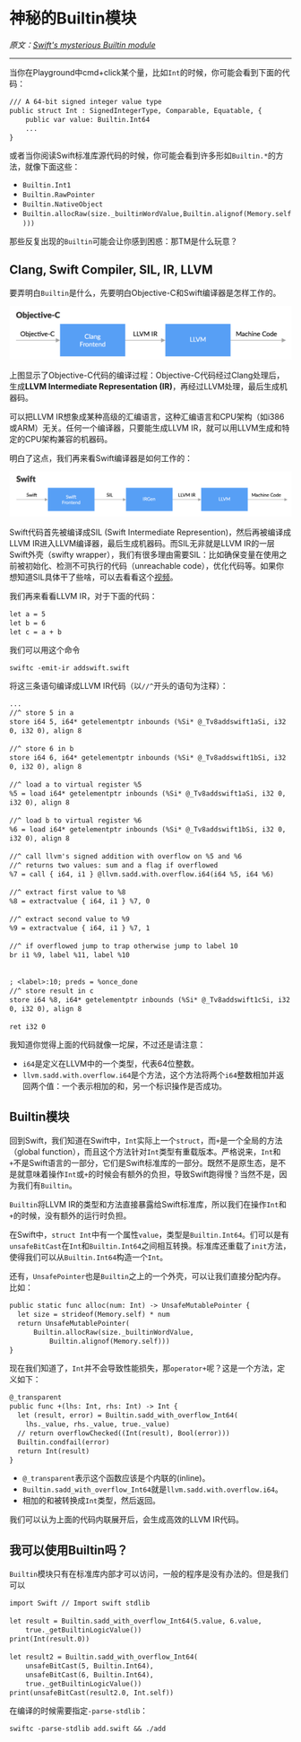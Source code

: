 # 神秘的Builtin模块

*原文：[Swift's mysterious Builtin module](http://ankit.im/swift/2016/01/12/swift-mysterious-builtin-module/)*

<hr/>

当你在Playground中cmd+click某个量，比如`Int`的时候，你可能会看到下面的代码：

```
/// A 64-bit signed integer value type
public struct Int : SignedIntegerType, Comparable, Equatable, {
    public var value: Builtin.Int64
    ...
}
```

或者当你阅读Swift标准库源代码的时候，你可能会看到许多形如`Builtin.*`的方法，就像下面这些：

* `Builtin.Int1`
* `Builtin.RawPointer`
* `Builtin.NativeObject`
* `Builtin.allocRaw(size._builtinWordValue,Builtin.alignof(Memory.self)))`

那些反复出现的`Builtin`可能会让你感到困惑：那TM是什么玩意？

## Clang, Swift Compiler, SIL, IR, LLVM

要弄明白`Builtin`是什么，先要明白Objective-C和Swift编译器是怎样工作的。

![How Objective-C compilers works](/assets/how_objc_compiler_works.png)

上图显示了Objective-C代码的编译过程：Objective-C代码经过Clang处理后，生成**LLVM Intermediate Representation (IR)**，再经过LLVM处理，最后生成机器码。

可以把LLVM IR想象成某种高级的汇编语言，这种汇编语言和CPU架构（如i386或ARM）无关。任何一个编译器，只要能生成LLVM IR，就可以用LLVM生成和特定的CPU架构兼容的机器码。

明白了这点，我们再来看Swift编译器是如何工作的：

![How Swift compilers works](/assets/how_swift_compiler_works.png)

Swift代码首先被编译成SIL (Swift Intermediate Represention)，然后再被编译成LLVM IR进入LLVM编译器，最后生成机器码。而SIL无非就是LLVM IR的一层Swift外壳（swifty wrapper），我们有很多理由需要SIL：比如确保变量在使用之前被初始化、检测不可执行的代码（unreachable code），优化代码等。如果你想知道SIL具体干了些啥，可以去看看这个[视频](https://www.youtube.com/watch?v=Ntj8ab-5cvE)。

我们再来看看LLVM IR，对于下面的代码：

```
let a = 5
let b = 6
let c = a + b
```

我们可以用这个命令

```
swiftc -emit-ir addswift.swift
```
将这三条语句编译成LLVM IR代码（以`//^`开头的语句为注释）：

```
...
//^ store 5 in a
store i64 5, i64* getelementptr inbounds (%Si* @_Tv8addswift1aSi, i32 0, i32 0), align 8
  
//^ store 6 in b
store i64 6, i64* getelementptr inbounds (%Si* @_Tv8addswift1bSi, i32 0, i32 0), align 8
  
//^ load a to virtual register %5
%5 = load i64* getelementptr inbounds (%Si* @_Tv8addswift1aSi, i32 0, i32 0), align 8

//^ load b to virtual register %6
%6 = load i64* getelementptr inbounds (%Si* @_Tv8addswift1bSi, i32 0, i32 0), align 8

//^ call llvm's signed addition with overflow on %5 and %6
//^ returns two values: sum and a flag if overflowed
%7 = call { i64, i1 } @llvm.sadd.with.overflow.i64(i64 %5, i64 %6)

//^ extract first value to %8
%8 = extractvalue { i64, i1 } %7, 0 
  
//^ extract second value to %9
%9 = extractvalue { i64, i1 } %7, 1

//^ if overflowed jump to trap otherwise jump to label 10  
br i1 %9, label %11, label %10
  

; <label>:10; preds = %once_done
//^ store result in c
store i64 %8, i64* getelementptr inbounds (%Si* @_Tv8addswift1cSi, i32 0, i32 0), align 8
  
ret i32 0
```

我知道你觉得上面的代码就像一坨屎，不过还是请注意：

* `i64`是定义在LLVM中的一个类型，代表64位整数。
* `llvm.sadd.with.overflow.i64`是个方法，这个方法将两个`i64`整数相加并返回两个值：一个表示相加的和，另一个标识操作是否成功。

## Builtin模块

回到Swift，我们知道在Swift中，`Int`实际上一个`struct`，而`+`是一个全局的方法（global function），而且这个方法针对`Int`类型有重载版本。严格说来，`Int`和`+`不是Swift语言的一部分，它们是Swift标准库的一部分。既然不是原生态，是不是就意味着操作`Int`或`+`的时候会有额外的负担，导致Swift跑得慢？当然不是，因为我们有`Builtin`。

`Builtin`将LLVM IR的类型和方法直接暴露给Swift标准库，所以我们在操作`Int`和`+`的时候，没有额外的运行时负担。

在Swift中，`struct Int`中有一个属性`value`，类型是`Builtin.Int64`。们可以是有`unsafeBitCast`在`Int`和`Builtin.Int64`之间相互转换。标准库还重载了`init`方法，使得我们可以从`Builtin.Int64`构造一个`Int`。

还有，`UnsafePointer`也是`Builtin`之上的一个外壳，可以让我们直接分配内存。比如：

```
public static func alloc(num: Int) -> UnsafeMutablePointer {
  let size = strideof(Memory.self) * num
  return UnsafeMutablePointer(
      Builtin.allocRaw(size._builtinWordValue, 
          Builtin.alignof(Memory.self)))
}
```

现在我们知道了，`Int`并不会导致性能损失，那`operator+`呢？这是一个方法，定义如下：

```
@_transparent
public func +(lhs: Int, rhs: Int) -> Int {
  let (result, error) = Builtin.sadd_with_overflow_Int64(
    lhs._value, rhs._value, true._value)
  // return overflowChecked((Int(result), Bool(error)))
  Builtin.condfail(error)
  return Int(result)
}
```

* `@_transparent`表示这个函数应该是个内联的(inline)。
* `Builtin.sadd_with_overflow_Int64`就是`llvm.sadd.with.overflow.i64`。
* 相加的和被转换成`Int`类型，然后返回。

我们可以认为上面的代码内联展开后，会生成高效的LLVM IR代码。

## 我可以使用Builtin吗？

`Builtin`模块只有在标准库内部才可以访问，一般的程序是没有办法的。但是我们可以

```
import Swift // Import swift stdlib

let result = Builtin.sadd_with_overflow_Int64(5.value, 6.value,
    true._getBuiltinLogicValue())
print(Int(result.0))

let result2 = Builtin.sadd_with_overflow_Int64(
    unsafeBitCast(5, Builtin.Int64), 
    unsafeBitCast(6, Builtin.Int64),
    true._getBuiltinLogicValue())
print(unsafeBitCast(result2.0, Int.self))
```
在编译的时候需要指定`-parse-stdlib`：

```
swiftc -parse-stdlib add.swift && ./add
```

